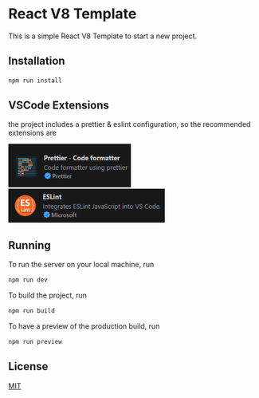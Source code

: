# React V8 Template

This is a simple React V8 Template to start a new project.

## Installation

```bash
npm run install
```

## VSCode Extensions

the project includes a prettier & eslint configuration, so the recommended extensions are

![Prettier](img/prettier.png)
![ESLint](img/eslint.png)

## Running

To run the server on your local machine, run

```bash
npm run dev
```

To build the project, run

```bash
npm run build
```

To have a preview of the production build, run

```bash
npm run preview
```

## License

[MIT](https://choosealicense.com/licenses/mit/)
